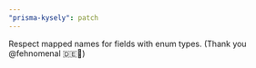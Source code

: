 ```yaml
---
"prisma-kysely": patch
---
```


Respect mapped names for fields with enum types. (Thank you @fehnomenal 🇩🇪🎉)
